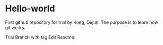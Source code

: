 # Hello-world
First github repository for trial by Kong, Dejun.  The purpose is to learn how git works. 

Trial Branch with tag Edit Readme.
